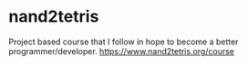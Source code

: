# nand2tetris
Project based course that I follow in hope to become a better programmer/developer.  https://www.nand2tetris.org/course
